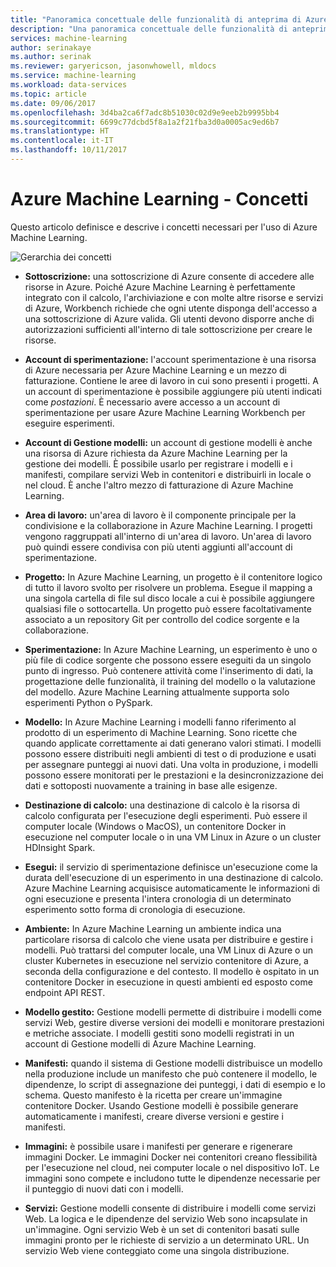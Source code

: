 ```yaml
---
title: "Panoramica concettuale delle funzionalità di anteprima di Azure Machine Learning | Microsoft Docs"
description: "Una panoramica concettuale delle funzionalità di anteprima di Azure Machine Learning ad esempio sottoscrizioni, account, aree di lavoro, progetti e così via."
services: machine-learning
author: serinakaye
ms.author: serinak
ms.reviewer: garyericson, jasonwhowell, mldocs
ms.service: machine-learning
ms.workload: data-services
ms.topic: article
ms.date: 09/06/2017
ms.openlocfilehash: 3d4ba2ca6f7adc8b51030c02d9e9eeb2b9995bb4
ms.sourcegitcommit: 6699c77dcbd5f8a1a2f21fba3d0a0005ac9ed6b7
ms.translationtype: HT
ms.contentlocale: it-IT
ms.lasthandoff: 10/11/2017
---
```

# <a name="azure-machine-learning---concepts"></a>Azure Machine Learning - Concetti

Questo articolo definisce e descrive i concetti necessari per l'uso di Azure Machine Learning. 

![Gerarchia dei concetti](media/overview-general-concepts/hierarchy.png)

- **Sottoscrizione:** una sottoscrizione di Azure consente di accedere alle risorse in Azure. Poiché Azure Machine Learning è perfettamente integrato con il calcolo, l'archiviazione e con molte altre risorse e servizi di Azure, Workbench richiede che ogni utente disponga dell'accesso a una sottoscrizione di Azure valida. Gli utenti devono disporre anche di autorizzazioni sufficienti all'interno di tale sottoscrizione per creare le risorse.


- **Account di sperimentazione:** l'account sperimentazione è una risorsa di Azure necessaria per Azure Machine Learning e un mezzo di fatturazione. Contiene le aree di lavoro in cui sono presenti i progetti. A un account di sperimentazione è possibile aggiungere più utenti indicati come _postazioni_. È necessario avere accesso a un account di sperimentazione per usare Azure Machine Learning Workbench per eseguire esperimenti. 


- **Account di Gestione modelli:** un account di gestione modelli è anche una risorsa di Azure richiesta da Azure Machine Learning per la gestione dei modelli. È possibile usarlo per registrare i modelli e i manifesti, compilare servizi Web in contenitori e distribuirli in locale o nel cloud. È anche l'altro mezzo di fatturazione di Azure Machine Learning.


- **Area di lavoro:** un'area di lavoro è il componente principale per la condivisione e la collaborazione in Azure Machine Learning. I progetti vengono raggruppati all'interno di un'area di lavoro. Un'area di lavoro può quindi essere condivisa con più utenti aggiunti all'account di sperimentazione.


- **Progetto:** In Azure Machine Learning, un progetto è il contenitore logico di tutto il lavoro svolto per risolvere un problema. Esegue il mapping a una singola cartella di file sul disco locale a cui è possibile aggiungere qualsiasi file o sottocartella. Un progetto può essere facoltativamente associato a un repository Git per controllo del codice sorgente e la collaborazione.  

- **Sperimentazione:** In Azure Machine Learning, un esperimento è uno o più file di codice sorgente che possono essere eseguiti da un singolo punto di ingresso. Può contenere attività come l'inserimento di dati, la progettazione delle funzionalità, il training del modello o la valutazione del modello. Azure Machine Learning attualmente supporta solo esperimenti Python o PySpark.


- **Modello:** In Azure Machine Learning i modelli fanno riferimento al prodotto di un esperimento di Machine Learning. Sono ricette che quando applicate correttamente ai dati generano valori stimati. I modelli possono essere distribuiti negli ambienti di test o di produzione e usati per assegnare punteggi ai nuovi dati. Una volta in produzione, i modelli possono essere monitorati per le prestazioni e la desincronizzazione dei dati e sottoposti nuovamente a training in base alle esigenze. 

- **Destinazione di calcolo:** una destinazione di calcolo è la risorsa di calcolo configurata per l'esecuzione degli esperimenti. Può essere il computer locale (Windows o MacOS), un contenitore Docker in esecuzione nel computer locale o in una VM Linux in Azure o un cluster HDInsight Spark.


- **Esegui:** il servizio di sperimentazione definisce un'esecuzione come la durata dell'esecuzione di un esperimento in una destinazione di calcolo. Azure Machine Learning acquisisce automaticamente le informazioni di ogni esecuzione e presenta l'intera cronologia di un determinato esperimento sotto forma di cronologia di esecuzione.

- **Ambiente:** In Azure Machine Learning un ambiente indica una particolare risorsa di calcolo che viene usata per distribuire e gestire i modelli. Può trattarsi del computer locale, una VM Linux di Azure o un cluster Kubernetes in esecuzione nel servizio contenitore di Azure, a seconda della configurazione e del contesto. Il modello è ospitato in un contenitore Docker in esecuzione in questi ambienti ed esposto come endpoint API REST.


- **Modello gestito:** Gestione modelli permette di distribuire i modelli come servizi Web, gestire diverse versioni dei modelli e monitorare prestazioni e metriche associate. I modelli gestiti sono modelli registrati in un account di Gestione modelli di Azure Machine Learning.

- **Manifesti:** quando il sistema di Gestione modelli distribuisce un modello nella produzione include un manifesto che può contenere il modello, le dipendenze, lo script di assegnazione dei punteggi, i dati di esempio e lo schema. Questo manifesto è la ricetta per creare un'immagine contenitore Docker. Usando Gestione modelli è possibile generare automaticamente i manifesti, creare diverse versioni e gestire i manifesti. 


- **Immagini:** è possibile usare i manifesti per generare e rigenerare immagini Docker. Le immagini Docker nei contenitori creano flessibilità per l'esecuzione nel cloud, nei computer locale o nel dispositivo IoT. Le immagini sono compete e includono tutte le dipendenze necessarie per il punteggio di nuovi dati con i modelli. 

- **Servizi:** Gestione modelli consente di distribuire i modelli come servizi Web. La logica e le dipendenze del servizio Web sono incapsulate in un'immagine. Ogni servizio Web è un set di contenitori basati sulle immagini pronto per le richieste di servizio a un determinato URL. Un servizio Web viene conteggiato come una singola distribuzione.
